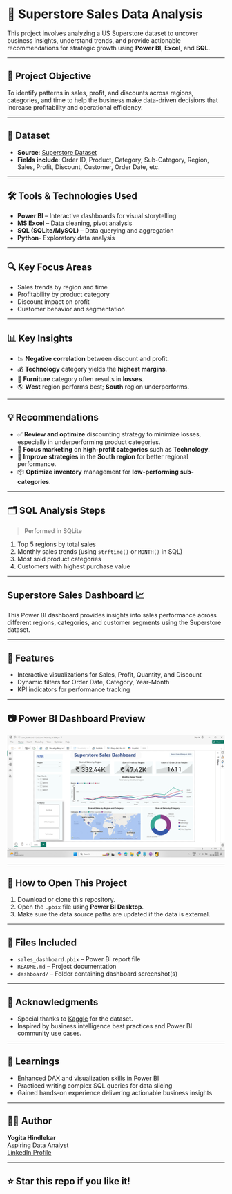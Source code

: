 # 🛒 Superstore Sales Data Analysis

This project involves analyzing a US Superstore dataset to uncover business insights, understand trends, and provide actionable recommendations for strategic growth using **Power BI**, **Excel**, and **SQL**.

---

## 📌 Project Objective

To identify patterns in sales, profit, and discounts across regions, categories, and time to help the business make data-driven decisions that increase profitability and operational efficiency.

---

## 📁 Dataset

- **Source**: [Superstore Dataset](https://www.kaggle.com/datasets/henrysue/superstore)
- **Fields include**: Order ID, Product, Category, Sub-Category, Region, Sales, Profit, Discount, Customer, Order Date, etc.

---

## 🛠️ Tools & Technologies Used

- **Power BI** – Interactive dashboards for visual storytelling  
- **MS Excel** – Data cleaning, pivot analysis  
- **SQL (SQLite/MySQL)** – Data querying and aggregation
- **Python**- Exploratory data analysis

---

## 🔍 Key Focus Areas

- Sales trends by region and time
- Profitability by product category
- Discount impact on profit
- Customer behavior and segmentation

---

## 📊 Key Insights

- 📉 **Negative correlation** between discount and profit.
- 💰 **Technology** category yields the **highest margins**.
- 💸 **Furniture** category often results in **losses**.
- 🌎 **West** region performs best; **South** region underperforms.

---

## 💡 Recommendations

- ✅ **Review and optimize** discounting strategy to minimize losses, especially in underperforming product categories.
- 🎯 **Focus marketing** on **high-profit categories** such as **Technology**.
- 📍 **Improve strategies** in the **South region** for better regional performance.
- 📦 **Optimize inventory** management for **low-performing sub-categories**.

---

## 🗂️ SQL Analysis Steps

> Performed in SQLite

1. Top 5 regions by total sales  
2. Monthly sales trends (using `strftime()` or `MONTH()` in SQL)  
3. Most sold product categories  
4. Customers with highest purchase value  

---

## Superstore Sales Dashboard 📈

This Power BI dashboard provides insights into sales performance across different regions, categories, and customer segments using the Superstore dataset.

---

## 🧩 Features

- Interactive visualizations for Sales, Profit, Quantity, and Discount
- Dynamic filters for Order Date, Category, Year-Month
- KPI indicators for performance tracking

---

## 📷 Power BI Dashboard Preview

![Superstore Dashboard Screenshot](https://github.com/YogitaY/E-Commerce-Sales-Insights/blob/main/E-Commerce-Sales-Insights/dashboard/sales_dashboard.png)


---

## 📁 How to Open This Project

1. Download or clone this repository.
2. Open the `.pbix` file using **Power BI Desktop**.
3. Make sure the data source paths are updated if the data is external.

---

## 📂 Files Included

- `sales_dashboard.pbix` – Power BI report file
- `README.md` – Project documentation
- `dashboard/` – Folder containing dashboard screenshot(s)

---

## 🤝 Acknowledgments

- Special thanks to [Kaggle](https://www.kaggle.com) for the dataset.
- Inspired by business intelligence best practices and Power BI community use cases.

---

## 🧠 Learnings

- Enhanced DAX and visualization skills in Power BI  
- Practiced writing complex SQL queries for data slicing  
- Gained hands-on experience delivering actionable business insights

---


## 🙋‍♀️ Author

**Yogita Hindlekar**  
Aspiring Data Analyst  
[LinkedIn Profile](www.linkedin.com/in/yogita-hindalekar-233306205) 

---

## ⭐️ Star this repo if you like it!


